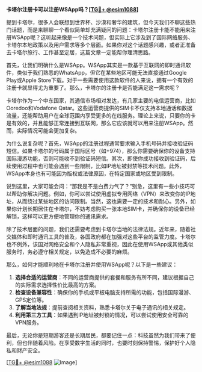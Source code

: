 **卡塔尔注册卡可以注册WSApp吗？[[TG💪+ @esim1088](https://t.me/s/esim1088)]**

提到卡塔尔，很多人会联想到世界杯、沙漠和奢华的建筑，但今天我们不聊这些热门话题，而是来聊聊一个看似简单却充满疑问的问题：卡塔尔注册卡能不能用来注册WSApp呢？这听起来像是一个技术问题，但实际上它涉及到了国际网络服务、卡塔尔本地政策以及用户需求等多个层面。如果你对这个话题感兴趣，或者正准备去卡塔尔旅行、工作甚至定居，这篇文章一定能帮你理清思路。

首先，让我们明确什么是WSApp。WSApp其实是一款基于互联网的即时通讯软件，类似于我们熟悉的WhatsApp，但它在某些地区可能无法直接通过Google Play或Apple Store下载。对于一些需要使用这款软件的人来说，拥有一个有效的注册卡就显得尤为重要了。那么，卡塔尔的注册卡是否能满足这一需求呢？

卡塔尔作为一个中东国家，其通信市场相对发达，有几家主要的电信运营商，比如Ooredoo和Vodafone Qatar。这些运营商提供的SIM卡不仅支持本地通话和数据流量，还能帮助用户在全球范围内享受更多的在线服务。理论上来说，只要你的卡是有效的，并且能够正常连接到互联网，那么它应该就可以用来注册WSApp。然而，实际情况可能会更加复杂。

为什么说复杂呢？首先，WSApp的注册过程通常要求输入手机号码并接收验证码短信。如果卡塔尔的号码属于国际区号（如+974），那么你需要确保你的设备支持国际漫游功能，否则可能收不到验证码短信。其次，即使你成功接收到验证码，后续使用过程中也可能会遇到一些限制，比如IP地址被封禁等技术问题。此外，WSApp本身也有可能因为版权或法律原因，在特定国家或地区受到限制。

说到这里，大家可能会问：“那我是不是白费力气了？”别急，这里有一些小技巧可以帮助你解决问题。例如，你可以尝试使用虚拟专用网络（VPN）来改变你的IP地址，从而绕过某些地区的访问限制。当然，这也需要一定的技术和耐心。另外，如果你计划长期居住在卡塔尔，不妨考虑购买一张本地SIM卡，并确保你的设备已经解锁，这样可以更方便地管理你的通讯需求。

除了技术层面的问题，我们还需要考虑到卡塔尔当地的法律法规。近年来，随着社交媒体和即时通讯工具的普及，各国政府都在加强对这些平台的监管力度。卡塔尔也不例外，该国对网络安全和个人隐私非常重视，因此在使用WSApp或其他类似服务时，务必遵守相关规定，以免造成不必要的麻烦。

那么，如何才能顺利地在卡塔尔注册并使用WSApp呢？以下是一些建议：

1. **选择合适的运营商**：不同的运营商提供的套餐和服务有所不同，建议根据自己的实际需求选择性价比最高的方案。
2. **检查设备兼容性**：确保你的手机或平板电脑支持所需的功能，包括国际漫游、GPS定位等。
3. **了解当地法规**：提前查阅相关资料，熟悉卡塔尔关于电子通讯的相关规定。
4. **利用第三方工具**：如果遇到IP地址被封锁的情况，可以尝试使用安全可靠的VPN服务。

最后，无论你是短期游客还是长期居民，都要记住一点：科技虽然为我们带来了便利，但也伴随着风险。在享受数字生活的同时，也要时刻保持警惕，保护好个人隐私和财产安全。

[[TG💪+ @esim1088](https://t.me/s/esim1088) ![Image](https://i.postimg.cc/4NQfJmqS/Snipaste-2025-05-13-00-14-12.png)]